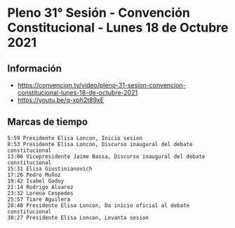 # Pleno 31° Sesión - Convención Constitucional - Lunes 18 de Octubre 2021

## Información
- https://convencion.tv/video/pleno-31-sesion-convencion-constitucional-lunes-18-de-octubre-2021
- https://youtu.be/q-xph2t89xE

## Marcas de tiempo
```
5:59 Presidente Elisa Loncon, Inicio sesion
8:53 Presidente Elisa Loncon, Discurso inaugural del debate constitucional
13:06 Vicepresidente Jaime Bassa, Discurso inaugural del debate constitucional
15:31 Elisa Giustinianovich
17:26 Pedro Muñoz
19:42 Isabel Godoy
21:14 Rodrigo Alvarez
23:32 Lorena Cespedes
25:57 Tiare Aguilera
28:48 Presidente Elisa Loncon, Da inicio oficial al debate constitucional
30:27 Presidente Elisa Loncon, Levanta sesion
```